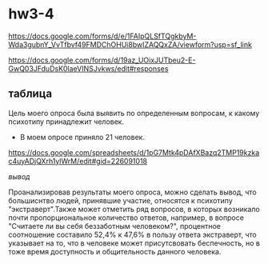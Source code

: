 # hw3-4

https://docs.google.com/forms/d/e/1FAIpQLSfTQgkbyM-Wda3gubnY_VvTfbvf49FMDChOHUi8bwIZAQQxZA/viewform?usp=sf_link

https://docs.google.com/forms/d/19az_UOixJUTbeu2-E-GwQ03JFduDsK0laeVINSJvkws/edit#responses

## таблица

Цель моего опроса была выявить по определенным вопросам, к какому психотипу принадлежит человек.

* В моем опросе приняло 21 человек.

https://docs.google.com/spreadsheets/d/1pG7Mtk4pDAfXBazq2TMP19kzkac4uyADjQXrh1ylWrM/edit#gid=226091018

*вывод*

Проанализировав результаты моего опроса, можно сделать вывод, что большиснтво  людей, принявшие участие, относятся к психотипу "экстраверт".Также может отметить ряд вопросов, в которых возникало почти пропорциональное количество ответов, например, в вопросе "Считаете ли вы себя беззаботным человеком?", процентное соотношение составило 52,4% к 47,6% в пользу ответа экстраверт, что указывает на то, что в человеке может присутсвовать беспечность, но в тоже время доступность и общительность данного человека.
